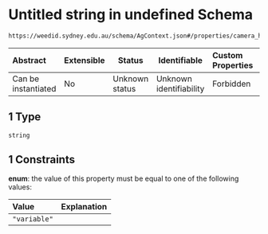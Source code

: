 # Untitled string in undefined Schema

```txt
https://weedid.sydney.edu.au/schema/AgContext.json#/properties/camera_height/anyOf/1
```




| Abstract            | Extensible | Status         | Identifiable            | Custom Properties | Additional Properties | Access Restrictions | Defined In                                                              |
| :------------------ | ---------- | -------------- | ----------------------- | :---------------- | --------------------- | ------------------- | ----------------------------------------------------------------------- |
| Can be instantiated | No         | Unknown status | Unknown identifiability | Forbidden         | Allowed               | none                | [AgContext.schema.json\*](AgContext.schema.json "open original schema") |

## 1 Type

`string`

## 1 Constraints

**enum**: the value of this property must be equal to one of the following values:

| Value        | Explanation |
| :----------- | ----------- |
| `"variable"` |             |
